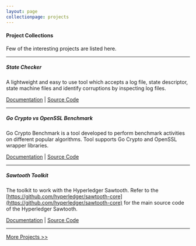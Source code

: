 ```yaml
---
layout: page
collectionpage: projects
---
```


#### Project Collections

Few of the interesting projects are listed here.

---

##### State Checker

A lightweight and easy to use tool which accepts a log file,
state descriptor, state machine files and identify corruptions
by inspecting log files.

[Documentation](https://arsulegai.github.io/state-checker/)
|
[Source Code](https://github.com/arsulegai/state-checker)

---

##### Go Crypto vs OpenSSL Benchmark

Go Crypto Benchmark is a tool developed to perform benchmark
activities on different popular algorithms. Tool supports Go
Crypto and OpenSSL wrapper libraries.

[Documentation](https://arsulegai.github.io/GoCryptoBenchmark/)
|
[Source Code](https://github.com/arsulegai/GoCryptoBenchmark)

---

##### Sawtooth Toolkit

The toolkit to work with the Hyperledger Sawtooth.
Refer to the
[https://github.com/hyperledger/sawtooth-core](https://github.com/hyperledger/sawtooth-core)
for the main source code of the Hyperledger Sawtooth.

[Documentation](https://arsulegai.github.io/sawtooth-toolkit/)
|
[Source Code](https://github.com/arsulegai/sawtooth-toolkit)

---

[More Projects >>](https://github.com/arsulegai?tab=repositories)
